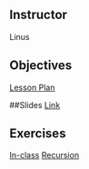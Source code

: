 ## Instructor 
Linus

## Objectives
[Lesson Plan](https://docs.google.com/document/d/175uqTEpG9V3HIPLyYJqM5cO6qSZuOWbR0Kxq65f8o-k/edit)

##Slides
[Link](https://docs.google.com/presentation/d/1JJIS7yZ1279XI6gSEOgrd26uittSqg-uqRX6rDaDt60/edit)

## Exercises
[In-class](https://docs.google.com/document/d/1O6Zm2KD9WWHVxRQtMDtqiKWoRWoDCpjNGA8Pk_8XxZ8/edit#heading=h.e6eh90h71tql)
[Recursion](https://github.com/accesscode-2-2/unit-4/blob/master/exercises/recursion.md)
